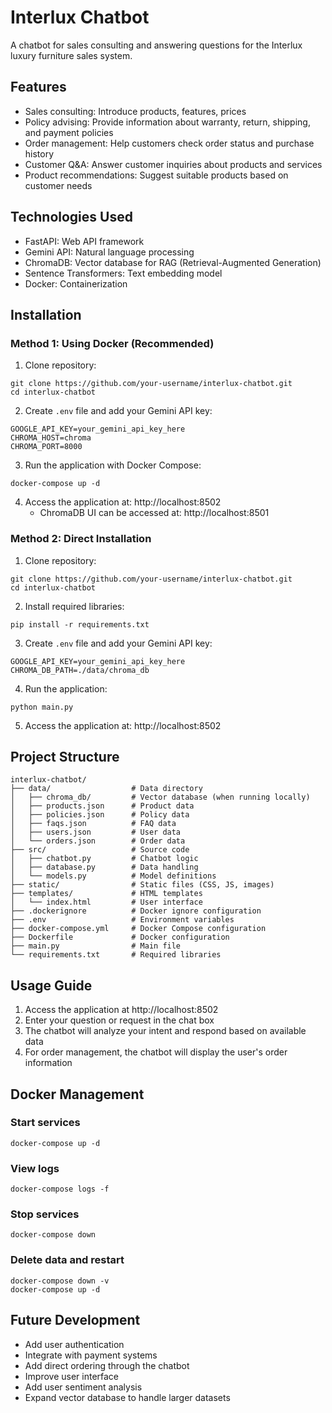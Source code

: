 # Interlux Chatbot

A chatbot for sales consulting and answering questions for the Interlux luxury furniture sales system.

## Features

- Sales consulting: Introduce products, features, prices
- Policy advising: Provide information about warranty, return, shipping, and payment policies
- Order management: Help customers check order status and purchase history
- Customer Q&A: Answer customer inquiries about products and services
- Product recommendations: Suggest suitable products based on customer needs

## Technologies Used

- FastAPI: Web API framework
- Gemini API: Natural language processing
- ChromaDB: Vector database for RAG (Retrieval-Augmented Generation)
- Sentence Transformers: Text embedding model
- Docker: Containerization

## Installation

### Method 1: Using Docker (Recommended)

1. Clone repository:
```
git clone https://github.com/your-username/interlux-chatbot.git
cd interlux-chatbot
```

2. Create `.env` file and add your Gemini API key:
```
GOOGLE_API_KEY=your_gemini_api_key_here
CHROMA_HOST=chroma
CHROMA_PORT=8000
```

3. Run the application with Docker Compose:
```
docker-compose up -d
```

4. Access the application at: http://localhost:8502
   - ChromaDB UI can be accessed at: http://localhost:8501

### Method 2: Direct Installation

1. Clone repository:
```
git clone https://github.com/your-username/interlux-chatbot.git
cd interlux-chatbot
```

2. Install required libraries:
```
pip install -r requirements.txt
```

3. Create `.env` file and add your Gemini API key:
```
GOOGLE_API_KEY=your_gemini_api_key_here
CHROMA_DB_PATH=./data/chroma_db
```

4. Run the application:
```
python main.py
```

5. Access the application at: http://localhost:8502

## Project Structure

```
interlux-chatbot/
├── data/                  # Data directory
│   ├── chroma_db/         # Vector database (when running locally)
│   ├── products.json      # Product data
│   ├── policies.json      # Policy data
│   ├── faqs.json          # FAQ data
│   ├── users.json         # User data
│   └── orders.json        # Order data
├── src/                   # Source code
│   ├── chatbot.py         # Chatbot logic
│   ├── database.py        # Data handling
│   └── models.py          # Model definitions
├── static/                # Static files (CSS, JS, images)
├── templates/             # HTML templates
│   └── index.html         # User interface
├── .dockerignore          # Docker ignore configuration
├── .env                   # Environment variables
├── docker-compose.yml     # Docker Compose configuration
├── Dockerfile             # Docker configuration
├── main.py                # Main file
└── requirements.txt       # Required libraries
```

## Usage Guide

1. Access the application at http://localhost:8502
2. Enter your question or request in the chat box
3. The chatbot will analyze your intent and respond based on available data
4. For order management, the chatbot will display the user's order information

## Docker Management

### Start services
```
docker-compose up -d
```

### View logs
```
docker-compose logs -f
```

### Stop services
```
docker-compose down
```

### Delete data and restart
```
docker-compose down -v
docker-compose up -d
```

## Future Development

- Add user authentication
- Integrate with payment systems
- Add direct ordering through the chatbot
- Improve user interface
- Add user sentiment analysis
- Expand vector database to handle larger datasets
